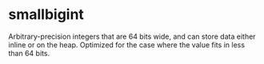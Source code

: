 # smallbigint

Arbitrary-precision integers that are 64 bits wide, and can store data either
inline or on the heap.  Optimized for the case where the value fits in less
than 64 bits.

